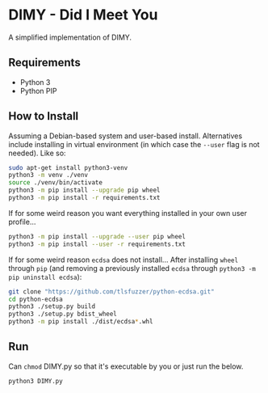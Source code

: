 # DIMY - Did I Meet You

A simplified implementation of DIMY.

## Requirements

- Python 3
- Python PIP

## How to Install

Assuming a Debian-based system and user-based install. Alternatives include installing in virtual environment (in which case the `--user` flag is not needed). Like so:

```bash
sudo apt-get install python3-venv
python3 -m venv ./venv
source ./venv/bin/activate
python3 -m pip install --upgrade pip wheel
python3 -m pip install -r requirements.txt
```

If for some weird reason you want everything installed in your own user profile...

```bash
python3 -m pip install --upgrade --user pip wheel
python3 -m pip install --user -r requirements.txt
```

If for some weird reason `ecdsa` does not install... After installing `wheel` through `pip` (and removing a previously installed `ecdsa` through `python3 -m pip uninstall ecdsa`):

```bash
git clone "https://github.com/tlsfuzzer/python-ecdsa.git"
cd python-ecdsa
python3 ./setup.py build
python3 ./setup.py bdist_wheel
python3 -m pip install ./dist/ecdsa*.whl
```

## Run

Can `chmod` DIMY.py so that it's executable by you or just run the below.

```bash
python3 DIMY.py
```
